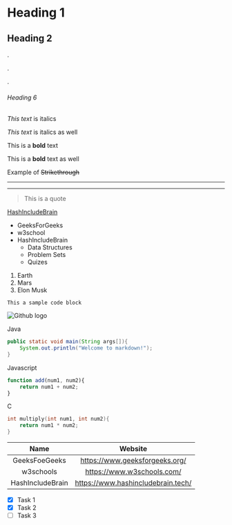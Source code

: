 <!-- Heading -->

# Heading 1

## Heading 2

.

.

.

###### Heading 6

<!-- Italics -->

*This text* is italics

_This text_ is italics as well

<!-- Bold -->

This is a **bold** text

This is a **bold** text as well

<!-- Strikethrough -->

Example of ~~Strikethrough~~

<!-- Horizontal rule -->

---

___

<!-- Blockquote -->

> This is a quote

<!-- Links -->

[HashIncludeBrain](https://www.hashincludebrain.tech/ "Our website")

<!-- unordered list -->

* GeeksForGeeks
* w3school
* HashIncludeBrain
  * Data Structures
  * Problem Sets
  * Quizes

<!-- ordered list -->

1. Earth
2. Mars
3. Elon Musk

<!-- Code Block -->

`This a sample code block`

<!-- Images -->

![Github logo](https://github.githubassets.com/images/modules/logos_page/GitHub-Mark.png "Github logo")

<!-- Some markdowns for github -->

Java

```java
public static void main(String args[]){
    System.out.println("Welcome to markdown!");
}
```

Javascript

```javascript
function add(num1, num2){
    return num1 + num2;
}
```

C

```c
int multiply(int num1, int num2){
    return num1 * num2;
}
```

<!--Tables -->

|       Name       |              Website               |
| :--------------: | :--------------------------------: |
|  GeeksFoeGeeks   |   https://www.geeksforgeeks.org/   |
|    w3schools     |     https://www.w3schools.com/     |
| HashIncludeBrain | https://www.hashincludebrain.tech/ |

<!-- Task List -->
* [x] Task 1
* [x] Task 2
* [ ] Task 3
